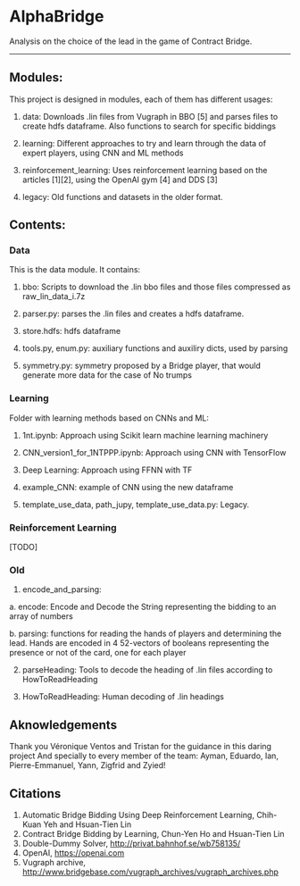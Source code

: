 # AlphaBridge
Analysis on the choice of the lead in the game of Contract Bridge.


--------------------------------------
## Modules:
This project is designed in modules, each of them has different usages:
1. data: Downloads .lin files from Vugraph in BBO [5] and parses files to create hdfs dataframe. Also functions to search for specific biddings

2. learning: Different approaches to try and learn through the data of expert players, using CNN and ML methods

3. reinforcement_learning: Uses reinforcement learning based on the articles [1][2], using the OpenAI gym [4] and DDS [3]

4. legacy: Old functions and datasets in the older format.


## Contents:
### Data
This is the data module. It contains:
1. bbo: Scripts to download the .lin bbo files and those files compressed as raw_lin_data_i.7z

2. parser.py: parses the .lin files and creates a hdfs dataframe.

3. store.hdfs: hdfs dataframe

4. tools.py, enum.py: auxiliary functions and auxiliry dicts, used by parsing

5. symmetry.py: symmetry proposed by a Bridge player, that would generate more data for the case of No trumps


### Learning
Folder with learning methods based on CNNs and ML:
1. 1nt.ipynb: Approach using Scikit learn machine learning machinery

2. CNN_version1_for_1NTPPP.ipynb: Approach using CNN with TensorFlow

3. Deep Learning: Approach using FFNN with TF

4. example_CNN: example of CNN using the new dataframe

5. template_use_data, path_jupy, template_use_data.py: Legacy.


### Reinforcement Learning
[TODO]


### Old
1. encode_and_parsing:

  a. encode: Encode and Decode the String representing the bidding to an array of numbers
  
  b. parsing: functions for reading the hands of players and determining the lead. Hands are encoded in 4 52-vectors of booleans representing the presence or not of the card, one for each player

2. parseHeading: Tools to decode the heading of .lin files according to HowToReadHeading

3. HowToReadHeading: Human decoding of .lin headings



## Aknowledgements
Thank you Véronique Ventos and Tristan for the guidance in this daring project
And specially to every member of the team: 
Ayman, Eduardo, Ian, Pierre-Emmanuel, Yann, Zigfrid and Zyied!

## Citations
1. Automatic Bridge Bidding Using Deep Reinforcement Learning, Chih-Kuan Yeh
and Hsuan-Tien Lin
2. Contract Bridge Bidding by Learning, Chun-Yen Ho and Hsuan-Tien Lin
3. Double-Dummy Solver, http://privat.bahnhof.se/wb758135/
4. OpenAI, https://openai.com
5. Vugraph archive, http://www.bridgebase.com/vugraph_archives/vugraph_archives.php
